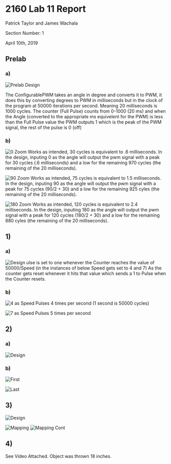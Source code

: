 # 2160 Lab 11 Report

Patrick Taylor and James Wachala

Section Number: 1

April 10th, 2019

## Prelab

### a)

![Prelab Design][imgpre0]

The ConfigurablePWM takes an angle in degree and converts it to PWM, it does this by converting degrees to PWM in milliseconds but in the clock of the program at 50000 iterations per second. Meaning 20 milliseconds is 1000 cycles. The counter (Full Pulse) counts from 0-1000 (20 ms) and when the Angle (converted to the appropriate ms equivelent for the PWM) is less than the Full Pulse value the PWM outputs 1 which is the peak of the PWM signal, the rest of the pulse is 0 (off)

### b)

![0 Zoom][imgpre1]
Works as intended, 30 cycles is equivalent to .6 milliseconds. In the design, inputing 0 as the angle will output the pwm signal with a peak for 30 cycles (.6 milliseconds) and a low for the remaining 970 cycles (the remaining of the 20 milliseconds).

![90 Zoom][imgpre2]
Works as intended, 75 cycles is equivalent to 1.5 milliseconds. In the design, inputing 90 as the angle will output the pwm signal with a peak for 75 cycles (90/2 + 30) and a low for the remaining 925 cyles (the remaining of the 20 milliseconds).

![180 Zoom][imgpre3]
Works as intended, 120 cycles is equivalent to 2.4 milliseconds. In the design, inputing 180 as the angle will output the pwm signal with a peak for 120 cycles (180/2 + 30) and a low for the remaining 880 cyles (the remaining of the 20 milliseconds).

## 1)
### a)

![Design][img1]
ulse is set to one whenever the Counter reaches the value of 50000/Speed (in the instances of below Speed gets set to 4 and 7) As the counter gets reset whenever it hits that value which sends a 1 to Pulse when the Counter resets.

### b)

![4 as Speed][img1.1]
Pulses 4 times per second (1 second is 50000 cycles)


![7 as Speed][img1.2]
Pulses 5 times per second

## 2)
### a)
![Design][img2]

### b)
![First][img2.1]

![Last][img2.2]

## 3)

![Design][img3]

![Mapping][img3.1]
![Mapping Cont][img3.2]

## 4)

See Video Attached. Object was thrown 18 inches.

[imgpre0]: preDes.PNG
[imgpre1]: pre0Zoom.PNG
[imgpre2]: pre90Zoom.PNG
[imgpre3]: pre180Zoom.PNG

[img1]: assignment1.PNG
[img1.1]: assignment1b4.PNG
[img1.2]: assignment1b7.PNG


[img2]: assignment2.PNG
[img2.1]: assignment2i.PNG
[img2.2]: assignment2f.PNG

[img3]: assignment3.PNG
[img3.1]: assignment31.PNG
[img3.2]: assignment32.PNG
